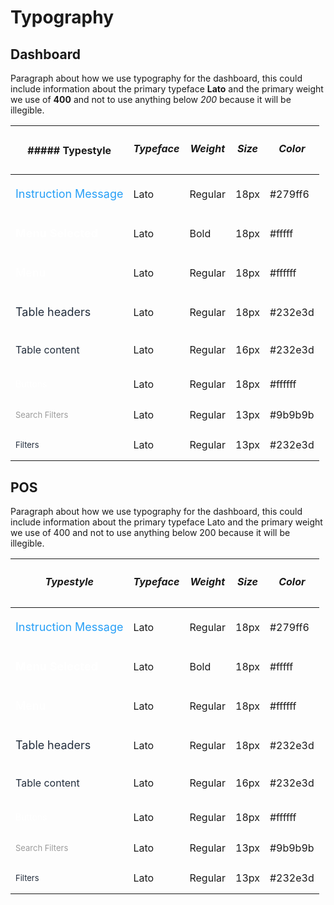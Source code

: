 # Typography

<tabbed-code-block>


## Dashboard

Paragraph about how we use typography for the dashboard, this could include information about the primary typeface **Lato** 
and the primary weight we use of **400** and not to use anything below *200* because it will be illegible.



| ##### Typestyle | <h5>Typeface</h5> | <h5> Weight</h5>  |  <h5> Size</h5>| <h5> Color</h5>|  
| ---|---|---|---|---|
|<p style="color:#279ff6; font-size:18px"> Instruction Message</p>| Lato | Regular| 18px | #279ff6|
| <p style="color:white;font-size: 18px;"><b> Menu Selected </b> </p>| Lato  | Bold | 18px |#fffff|
| <p style="color:white;font-size: 18px;"> Menu</p> | Lato | Regular |  18px | #ffffff|
| <p style="color:#232e3d;font-size: 18px;"> Table headers </p>| Lato | Regular |  18px | #232e3d|
| <p style="color:#232e3d;font-size: 16px;"> Table content </p>| Lato | Regular |  16px | #232e3d|
| <p style="color:#ffffff;font-size: 14px;"> Buttons</p> | Lato | Regular |  18px | #ffffff|
| <p style="color:#9b9b9b;font-size: 13px;"> Search Filters </p>| Lato | Regular |  13px | #9b9b9b|
| <p style="color:#232e3d;font-size: 13px;"> Filters </p>| Lato | Regular |  13px | #232e3d|

<h2>POS</h2>

Paragraph about how we use typography for the dashboard, this could include information about the primary typeface Lato and the primary weight we use of 400 and not to use anything below 200 because it will be illegible.


| <h5>Typestyle </h5> | <h5>Typeface </h5>| <h5> Weight</h5>  |  <h5> Size</h5>| <h5> Color</h5>|  
| ---|---|---|---|---|
|<p style="color:#279ff6; font-size:18px"> Instruction Message</p>| Lato | Regular| 18px | #279ff6|
| <p style="color:white;font-size: 18px;"><b> Menu Selected </b> </p>| Lato  | Bold | 18px |#fffff|
| <p style="color:white;font-size: 18px;"> Menu</p> | Lato | Regular |  18px | #ffffff|
| <p style="color:#232e3d;font-size: 18px;"> Table headers</p> | Lato | Regular |  18px | #232e3d|
| <p style="color:#232e3d;font-size: 16px;"> Table content </p>| Lato | Regular |  16px | #232e3d|
| <p style="color:#ffffff;font-size: 14px;"> Buttons </p>| Lato | Regular |  18px | #ffffff|
| <p style="color:#9b9b9b;font-size: 13px;"> Search Filters </p>| Lato | Regular |  13px | #9b9b9b|
| <p style="color:#232e3d;font-size: 13px;"> Filters</p> | Lato | Regular |  13px | #232e3d|

</tabbed-code-block>
